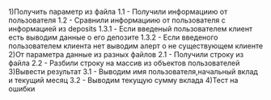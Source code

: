 1)Получить параметр из файла
    1.1 - Получили информациию от пользователя
    1.2 - Сравнили информациию от пользователя с информацией из deposits
    1.3.1 - Если введеный пользователем клиент есть выводим данные о его депозите
    1.3.2 - Если введеного пользователем клиента нет выводим алерт о не существующем клиенте
2)От параметра данные из разных файлов
    2.1 - Получили строку из файла
    2.2 - Разбили строку на массив из объектов пользователей
3)Вывести результат
    3.1 - Выводим имя пользователя,начальный вклад и текущий месяц
    3.2 - Выводим текущую сумму вклада
4)Тест на ошибки